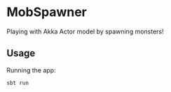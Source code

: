 # MobSpawner

Playing with Akka Actor model by spawning monsters!

## Usage

Running the app:
```bash
sbt run
```
